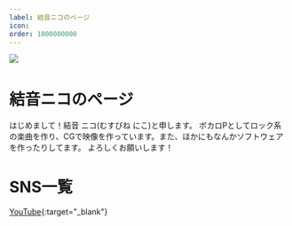 ```yaml
---
label: 結音ニコのページ
icon:
order: 1000000000
---
```

![](./header.png)　
# 結音ニコのページ
はじめまして！結音 ニコ(むすびね にこ)と申します。
ボカロPとしてロック系の楽曲を作り、CGで映像を作っています。また、ほかにもなんかソフトウェアを作ったりしてます。
よろしくお願いします！

# SNS一覧

[YouTube](https://www.youtube.com/channel/UCGywLQU_PXy3H-MlzF_v_VQ){:target="_blank"}<br>
<!--
[niconico](https://www.nicovideo.jp/user/97486326/){:target="_blank"}<br>
[Twitter](https://x.com/niko_musubine){:target="_blank"}<br>
-->
